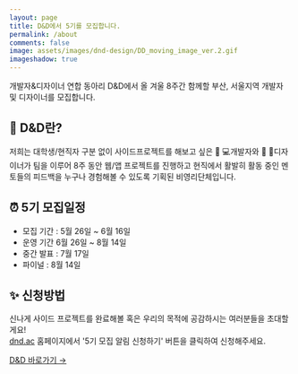 ```yaml
---
layout: page
title: D&D에서 5기를 모집합니다.
permalink: /about
comments: false
image: assets/images/dnd-design/DD_moving_image_ver.2.gif
imageshadow: true
---
```


개발자&디자이너 연합 동아리 D&D에서 올 겨울 8주간 함께할 부산, 서울지역 개발자 및 디자이너를 모집합니다.

## 📌 D&D란?

저희는 대학생/현직자 구분 없이 사이드프로젝트를 해보고 싶은 👩 💻개발자와 👩 🎨디자이너가 팀을 이루어 8주 동안 웹/앱 프로젝트를 진행하고 현직에서 활발히 활동 중인 멘토들의 피드백을 누구나 경험해볼 수 있도록 기획된 비영리단체입니다.

## ⏰ 5기 모집일정

- 모집 기간 : 5월 26일 ~ 6월 16일
- 운영 기간 6월 26일 ~ 8월 14일
- 중간 발표 : 7월 17일
- 파이널 : 8월 14일

## ✨ 신청방법

신나게 사이드 프로젝트를 완료해볼 혹은 우리의 목적에 공감하시는 여러분들을 초대할게요!  
[dnd.ac](https://dnd.ac) 홈페이지에서 '5기 모집 알림 신청하기' 버튼을 클릭하여 신청해주세요.

<a target="_blank" href="https://dnd.ac/" class="btn btn-dark"> D&D 바로가기 &rarr;</a>
